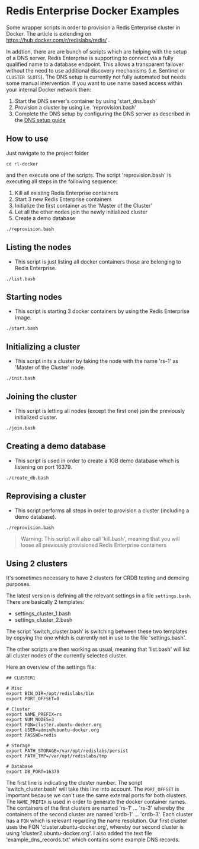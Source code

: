 # Redis Enterprise Docker Examples

Some wrapper scripts in order to provision a Redis Enterprise cluster in Docker. The article is extending on https://hub.docker.com/r/redislabs/redis/ .

In addtion, there are are bunch of scripts which are helping with the setup of a DNS server. Redis Enterprise is supporting to connect via a fully qualified name to a database endpoint. This allows a transparent failover without the need to use additional discovery mechanisms (i.e. Sentinel or `CLUSTER SLOTS`). The DNS setup is currently not fully automated but needs some manual intervention. If you want to use name based access within your internal Docker network then:

1. Start the DNS server's container by using 'start_dns.bash'
1. Provision a cluster by using i.e. 'reprovision.bash'
1. Complete the DNS setup by configuring the DNS server as described in the [DNS setup guide](https://github.com/nosqlgeek/rl-docker/blob/master/DNSSETUP.md)


## How to use

Just navigate to the project folder

```
cd rl-docker
```

and then execute one of the scripts. The script 'reprovision.bash' is executing all steps in the following sequence:

1. Kill all existing Redis Enterprise containers
1. Start 3 new Redis Enterprise containers
1. Initialize the first container as the 'Master of the Cluster'
1. Let all the other nodes join the newly initialized cluster
1. Create a demo database

```
./reprovision.bash
```

## Listing the nodes

* This script is just listing all docker containers those are belonging to Redis Enterprise.

```
./list.bash
```

## Starting nodes

* This script is starting 3 docker containers by using the Redis Enterprise image.

```
./start.bash
```

## Initializing a cluster

* This script inits a cluster by taking the node with the name 'rs-1' as 'Master of the Cluster' node.

```
./init.bash
```

## Joining the cluster

* This script is letting all nodes (except the first one) join the previously initialized cluster.

```
./join.bash
```

## Creating a demo database

* This script is used in order to create a 1GB demo database which is listening on port 16379.

```
./create_db.bash
```

## Reprovising a cluster

* This script performs all steps in order to provision a cluster (including a demo database).

```
./reprovision.bash
```

> Warning: This script will also call 'kill.bash', meaning that you will loose all previously provisioned Redis Enterprise containers

## Using 2 clusters

It's sometimes necessary to have 2 clusters for CRDB testing and demoing purposes.

The latest version is defining all the relevant settings in a file `settings.bash`. There are basically 2 templates:

* settings_cluster_1.bash
* settings_cluster_2.bash

The script 'switch_cluster.bash' is switching between these two templates by copying the one which is currently not in use to the file 'settings.bash'.

The other scripts are then working as usual, meaning that 'list.bash' will list all cluster nodes of the currently selected cluster.

Here an overview of the settings file:

```
## CLUSTER1
  
# Misc
export BIN_DIR=/opt/redislabs/bin
export PORT_OFFSET=0

# Cluster
export NAME_PREFIX=rs
export NUM_NODES=3
export FQN=cluster.ubuntu-docker.org
export USER=admin@ubuntu-docker.org
export PASSWD=redis

# Storage
export PATH_STORAGE=/var/opt/redislabs/persist
export PATH_TMP=/var/opt/redislabs/tmp

# Database
export DB_PORT=16379
```

The first line is indicating the cluster number. The script 'switch_cluster.bash' will take this line into account. The `PORT_OFFSET` is important because we can't use the same external ports for both clusters. The `NAME_PREFIX` is used in order to generate the docker container names. The containers of the first clusters are named 'rs-1' ... 'rs-3' whereby the containers of the second cluster are named 'crdb-1' ... 'crdb-3'. Each cluster has a `FQN` which is relevant regarding the name resolution. Our first cluster uses the FQN 'cluster.ubuntu-docker.org', whereby our second cluster is using 'cluster2.ubuntu-docker.org'. I also added the text file 'example_dns_records.txt' which contains some example DNS records.
